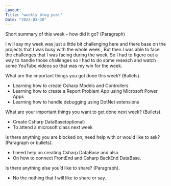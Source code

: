 ```yaml
---
Layout:
Title: "weekly blog post"
Date: "2023-03-30"
---
```




Short summary of this week – how did it go? (Paragraph)

I will say my week was just a little bit challenging here and there base on the projects that I was busy with the whole week ,
But then I was able to face the challenges that I was facing during the week, So I had to figure out a way to handle those challenges so I had to do some reseach and watch some YouTube videos so that was my win for the week.

What are the important things you got done this week? (Bullets).

- Learning how to create Csharp Models and Controllers 
- Learning how to create a Report Problem App using Microsoft Power Apps
- Learning how to handle debugging using DotNet extensions 

What are your important things you want to get done next week? (Bullets).

- Create Csharp DataBase(optional)
- To attend a microsoft class next week 

Is there anything you are blocked on, need help with or would like to ask? (Paragraph or bullets).

- I need help on creating Csharp DataBase and also.
- On how to connect FrontEnd and Csharp BackEnd DataBase.

Is there anything else you’d like to share? (Paragraph).

- No the nothing that I will like to share or say.

